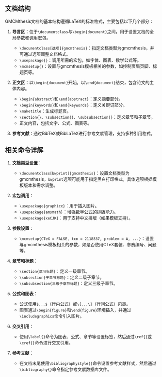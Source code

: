 ## 文档结构

GMCMthesis文档的基本结构遵循LaTeX的标准格式，主要包括以下几个部分：

1. **导言区**：位于`\documentclass`与`\begin{document}`之间，用于设置文档的全局参数和调用宏包。
   - `\documentclass[选项]{gmcmthesis}`：指定文档类型为gmcmthesis，并可通过选项调整文档格式。
   - `\usepackage{}`：调用所需的宏包，如字体、图表、数学公式等。
   - `\mcmsetup{}`：设置与gmcmthesis模板相关的参数，如控制页眉页脚、标题页等。

2. **正文区**：以`\begin{document}`开始，以`\end{document}`结束，包含论文的主体内容。
   - `\begin{abstract}`和`\end{abstract}`：定义摘要部分。
   - `\begin{keywords}`和`\end{keywords}`：定义关键词部分。
   - `\maketitle`：生成标题页。
   - `\section{}`、`\subsection{}`、`\subsubsection{}`：定义章节和子章节。
   - 正文内容，包括文字、公式、图表等。

3. **参考文献**：通过BibTeX或BibLaTeX进行参考文献管理，支持多种引用格式。

## 相关命令详解

1. **文档类型设置**：
   - `\documentclass[bwprint]{gmcmthesis}`：设置文档类型为gmcmthesis，`bwprint`选项可能用于指定黑白打印格式，具体选项根据模板版本和需求调整。

2. **宏包调用**：
   - `\usepackage{graphicx}`：用于插入图片。
   - `\usepackage{amsmath}`：增强数学公式的排版能力。
   - `\usepackage{xeCJK}`：用于支持中文排版（如果模板支持）。

3. **参数设置**：
   - `\mcmsetup{CTeX = FALSE, tcn = 2118837, problem = A, ...}`：设置与gmcmthesis模板相关的参数，如是否使用CTeX套装、参赛编号、问题等。

4. **章节和标题**：
   - `\section{章节标题}`：定义一级章节。
   - `\subsection{子章节标题}`：定义二级子章节。
   - `\subsubsection{三级子章节标题}`：定义三级子章节。

5. **公式和图表**：
   - 公式使用`$...$`（行内公式）或`\[...\]`（行间公式）包裹。
   - 图表通过`\begin{figure}`和`\end{figure}`环境插入，并通过`\includegraphics`命令引入图片。

6. **交叉引用**：
   - 使用`\label{}`命令为图表、公式、章节等设置标签，然后通过`\ref{}`或`\cref{}`命令进行交叉引用。

7. **参考文献**：
   - 在文档末尾使用`\bibliographystyle{}`命令设置参考文献样式，然后通过`\bibliography{}`命令指定参考文献数据库文件。


